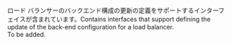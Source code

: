<Namespace Name="Microsoft.Azure.Management.Network.Fluent.LoadBalancerBackend.UpdateDefinition">
  <Docs>
    <summary><span data-ttu-id="e5f4a-101">ロード バランサーのバックエンド構成の更新の定義をサポートするインターフェイスが含まれています。</span><span class="sxs-lookup"><span data-stu-id="e5f4a-101">Contains interfaces that support defining the update of the back-end configuration for a load balancer.</span></span></summary> 
    <remarks>To be added.</remarks>
  </Docs>
</Namespace>
